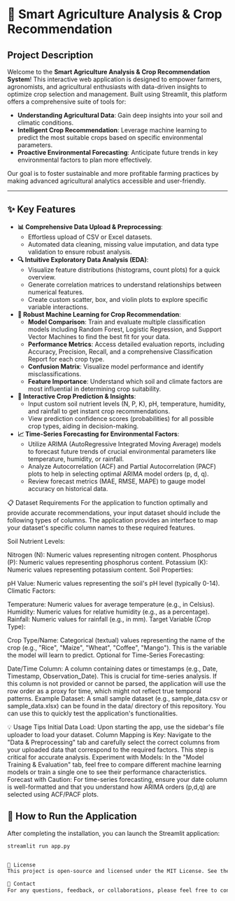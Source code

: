 # 🌾 Smart Agriculture Analysis & Crop Recommendation

## Project Description

Welcome to the **Smart Agriculture Analysis & Crop Recommendation System**! This interactive web application is designed to empower farmers, agronomists, and agricultural enthusiasts with data-driven insights to optimize crop selection and management. Built using Streamlit, this platform offers a comprehensive suite of tools for:

* **Understanding Agricultural Data**: Gain deep insights into your soil and climatic conditions.
* **Intelligent Crop Recommendation**: Leverage machine learning to predict the most suitable crops based on specific environmental parameters.
* **Proactive Environmental Forecasting**: Anticipate future trends in key environmental factors to plan more effectively.

Our goal is to foster sustainable and more profitable farming practices by making advanced agricultural analytics accessible and user-friendly.

---

## ✨ Key Features

* **📊 Comprehensive Data Upload & Preprocessing**:
    * Effortless upload of CSV or Excel datasets.
    * Automated data cleaning, missing value imputation, and data type validation to ensure robust analysis.
* **🔍 Intuitive Exploratory Data Analysis (EDA)**:
    * Visualize feature distributions (histograms, count plots) for a quick overview.
    * Generate correlation matrices to understand relationships between numerical features.
    * Create custom scatter, box, and violin plots to explore specific variable interactions.
* **🤖 Robust Machine Learning for Crop Recommendation**:
    * **Model Comparison**: Train and evaluate multiple classification models including Random Forest, Logistic Regression, and Support Vector Machines to find the best fit for your data.
    * **Performance Metrics**: Access detailed evaluation reports, including Accuracy, Precision, Recall, and a comprehensive Classification Report for each crop type.
    * **Confusion Matrix**: Visualize model performance and identify misclassifications.
    * **Feature Importance**: Understand which soil and climate factors are most influential in determining crop suitability.
* **🚀 Interactive Crop Prediction & Insights**:
    * Input custom soil nutrient levels (N, P, K), pH, temperature, humidity, and rainfall to get instant crop recommendations.
    * View prediction confidence scores (probabilities) for all possible crop types, aiding in decision-making.
* **📈 Time-Series Forecasting for Environmental Factors**:
    * Utilize ARIMA (AutoRegressive Integrated Moving Average) models to forecast future trends of crucial environmental parameters like temperature, humidity, or rainfall.
    * Analyze Autocorrelation (ACF) and Partial Autocorrelation (PACF) plots to help in selecting optimal ARIMA model orders (p, d, q).
    * Review forecast metrics (MAE, RMSE, MAPE) to gauge model accuracy on historical data.
 


📋 Dataset Requirements
For the application to function optimally and provide accurate recommendations, your input dataset should include the following types of columns. The application provides an interface to map your dataset's specific column names to these required features.

Soil Nutrient Levels:

Nitrogen (N): Numeric values representing nitrogen content.
Phosphorus (P): Numeric values representing phosphorus content.
Potassium (K): Numeric values representing potassium content.
Soil Properties:

pH Value: Numeric values representing the soil's pH level (typically 0-14).
Climatic Factors:

Temperature: Numeric values for average temperature (e.g., in Celsius).
Humidity: Numeric values for relative humidity (e.g., as a percentage).
Rainfall: Numeric values for rainfall (e.g., in mm).
Target Variable (Crop Type):

Crop Type/Name: Categorical (textual) values representing the name of the crop (e.g., "Rice", "Maize", "Wheat", "Coffee", "Mango"). This is the variable the model will learn to predict.
Optional for Time-Series Forecasting:

Date/Time Column: A column containing dates or timestamps (e.g., Date, Timestamp, Observation_Date). This is crucial for time-series analysis. If this column is not provided or cannot be parsed, the application will use the row order as a proxy for time, which might not reflect true temporal patterns.
Example Dataset:
A small sample dataset (e.g., sample_data.csv or sample_data.xlsx) can be found in the data/ directory of this repository. You can use this to quickly test the application's functionalities.

💡 Usage Tips
Initial Data Load: Upon starting the app, use the sidebar's file uploader to load your dataset.
Column Mapping is Key: Navigate to the "Data & Preprocessing" tab and carefully select the correct columns from your uploaded data that correspond to the required factors. This step is critical for accurate analysis.
Experiment with Models: In the "Model Training & Evaluation" tab, feel free to compare different machine learning models or train a single one to see their performance characteristics.
Forecast with Caution: For time-series forecasting, ensure your date column is well-formatted and that you understand how ARIMA orders (p,d,q) are selected using ACF/PACF plots.


## 🚀 How to Run the Application

After completing the installation, you can launch the Streamlit application:

```bash
streamlit run app.py


📄 License
This project is open-source and licensed under the MIT License. See the LICENSE file in the repository for full details.

📧 Contact
For any questions, feedback, or collaborations, please feel free to connect!
